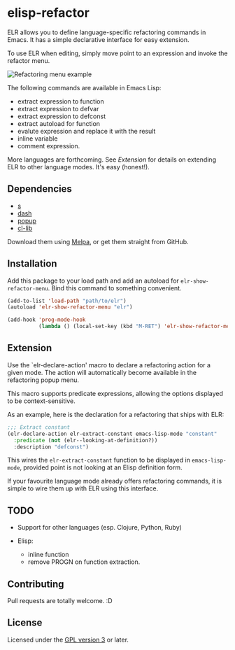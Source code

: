 # elisp-refactor

ELR allows you to define language-specific refactoring commands in Emacs. It has
a simple declarative interface for easy extension.

To use ELR when editing, simply move point to an expression and invoke the refactor menu.

![Refactoring menu example](https://raw.github.com/chrisbarrett/elisp-refactor/master/elr.png)

The following commands are available in Emacs Lisp:

* extract expression to function
* extract expression to defvar
* extract expression to defconst
* extract autoload for function
* evalute expression and replace it with the result
* inline variable
* comment expression.

More languages are forthcoming. See *Extension* for details on extending ELR to
other language modes. It's easy (honest!).

## Dependencies

* [s](https://github.com/magnars/s.el)
* [dash](https://github.com/magnars/dash.el)
* [popup](https://github.com/magnars/dash.el)
* [cl-lib](https://github.com/emacsmirror/cl-lib)

Download them using [Melpa](http://melpa.milkbox.net/), or get them straight
from GitHub.

## Installation

Add this package to your load path and add an autoload for
`elr-show-refactor-menu`. Bind this command to something convenient.

```lisp
(add-to-list 'load-path "path/to/elr")
(autoload 'elr-show-refactor-menu "elr")

(add-hook 'prog-mode-hook
          (lambda () (local-set-key (kbd "M-RET") 'elr-show-refactor-menu)))
```

## Extension

Use the `elr-declare-action' macro to declare a refactoring action for a given
mode. The action will automatically become available in the refactoring popup
menu.

This macro supports predicate expressions, allowing the options displayed to be
context-sensitive.

As an example, here is the declaration for a refactoring that ships with ELR:

```lisp
;;; Extract constant
(elr-declare-action elr-extract-constant emacs-lisp-mode "constant"
  :predicate (not (elr--looking-at-definition?))
  :description "defconst")
```

This wires the `elr-extract-constant` function to be displayed in
`emacs-lisp-mode`, provided point is not looking at an Elisp definition form.

If your favourite language mode already offers refactoring commands, it is
simple to wire them up with ELR using this interface.

## TODO

* Support for other languages (esp. Clojure, Python, Ruby)

* Elisp:
   * inline function
   * remove PROGN on function extraction.

## Contributing

Pull requests are totally welcome. :D

## License

Licensed under the [GPL version 3](http://www.gnu.org/licenses/) or later.
